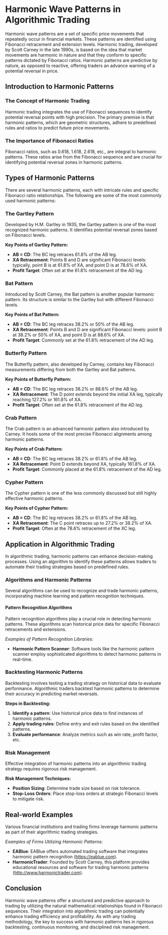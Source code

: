 # Harmonic Wave Patterns in Algorithmic Trading

Harmonic wave patterns are a set of specific price movements that repeatedly occur in financial markets. These patterns are identified using Fibonacci retracement and extension levels. Harmonic trading, developed by Scott Carney in the late 1990s, is based on the idea that market movements are harmonic in nature and that they conform to specific patterns dictated by Fibonacci ratios. Harmonic patterns are predictive by nature, as opposed to reactive, offering traders an advance warning of a potential reversal in price. 

## Introduction to Harmonic Patterns

### The Concept of Harmonic Trading

Harmonic trading integrates the use of Fibonacci sequences to identify potential reversal points with high precision. The primary premise is that harmonic patterns, which are geometric structures, adhere to predefined rules and ratios to predict future price movements.

### The Importance of Fibonacci Ratios

Fibonacci ratios, such as 0.618, 1.618, 2.618, etc., are integral to harmonic patterns. These ratios arise from the Fibonacci sequence and are crucial for identifying potential reversal zones in harmonic patterns.

## Types of Harmonic Patterns

There are several harmonic patterns, each with intricate rules and specific Fibonacci ratio relationships. The following are some of the most commonly used harmonic patterns:

### The Gartley Pattern

Developed by H.M. Gartley in 1935, the Gartley pattern is one of the most recognized harmonic patterns. It identifies potential reversal zones based on Fibonacci levels.

**Key Points of Gartley Pattern:**
- **AB = CD**: The BC leg retraces 61.8% of the AB leg.
- **XA Retracement**: Points B and D are significant Fibonacci levels: typically, point B is at 61.8% of XA, and point D is at 78.6% of XA.
- **Profit Target**: Often set at the 61.8% retracement of the AD leg.

### Bat Pattern

Introduced by Scott Carney, the Bat pattern is another popular harmonic pattern. Its structure is similar to the Gartley but with different Fibonacci levels.

**Key Points of Bat Pattern:**
- **AB = CD**: The BC leg retraces 38.2% or 50% of the AB leg.
- **XA Retracement**: Points B and D are significant Fibonacci levels: point B at 38.2% or 50% of XA, and point D is at 88.6% of XA.
- **Profit Target**: Commonly set at the 61.8% retracement of the AD leg.

### Butterfly Pattern

The Butterfly pattern, also developed by Carney, contains key Fibonacci measurements differing from both the Gartley and Bat patterns.

**Key Points of Butterfly Pattern:**
- **AB = CD**: The BC leg retraces 38.2% or 88.6% of the AB leg.
- **XA Retracement**: The D point extends beyond the initial XA leg, typically reaching 127.2% or 161.8% of XA.
- **Profit Target**: Often set at the 61.8% retracement of the AD leg.

### Crab Pattern

The Crab pattern is an advanced harmonic pattern also introduced by Carney. It hosts some of the most precise Fibonacci alignments among harmonic patterns.

**Key Points of Crab Pattern:**
- **AB = CD**: The BC leg retraces 38.2% or 61.8% of the AB leg.
- **XA Retracement**: Point D extends beyond XA, typically 161.8% of XA.
- **Profit Target**: Commonly placed at the 61.8% retracement of the AD leg.

### Cypher Pattern

The Cypher pattern is one of the less commonly discussed but still highly effective harmonic patterns.

**Key Points of Cypher Pattern:**
- **AB = CD**: The BC leg retraces 38.2% or 61.8% of the AB leg.
- **XA Retracement**: The C point retraces up to 27.2% or 38.2% of XA.
- **Profit Target**: Often at the 78.6% retracement of the XC leg.

## Application in Algorithmic Trading

In algorithmic trading, harmonic patterns can enhance decision-making processes. Using an algorithm to identify these patterns allows traders to automate their trading strategies based on predefined rules.

### Algorithms and Harmonic Patterns

Several algorithms can be used to recognize and trade harmonic patterns, incorporating machine learning and pattern recognition techniques.

#### Pattern Recognition Algorithms

Pattern recognition algorithms play a crucial role in detecting harmonic patterns. These algorithms scan historical price data for specific Fibonacci retracements and extensions.

*Examples of Pattern Recognition Libraries:*
- **Harmonic Pattern Scanner**: Software tools like the harmonic pattern scanner employ sophisticated algorithms to detect harmonic patterns in real-time.

### Backtesting Harmonic Patterns

Backtesting involves testing a trading strategy on historical data to evaluate performance. Algorithmic traders backtest harmonic patterns to determine their accuracy in predicting market reversals.

**Steps in Backtesting:**
1. **Identify a pattern**: Use historical price data to find instances of harmonic patterns.
2. **Apply trading rules**: Define entry and exit rules based on the identified patterns.
3. **Evaluate performance**: Analyze metrics such as win rate, profit factor, etc.

### Risk Management

Effective integration of harmonic patterns into an algorithmic trading strategy requires rigorous risk management. 

**Risk Management Techniques:**
- **Position Sizing**: Determine trade size based on risk tolerance.
- **Stop-Loss Orders**: Place stop-loss orders at strategic Fibonacci levels to mitigate risk.

## Real-world Examples

Various financial institutions and trading firms leverage harmonic patterns as part of their algorithmic trading strategies.

*Examples of Firms Utilizing Harmonic Patterns:*
- **EABlue**: EABlue offers automated trading software that integrates harmonic pattern recognition (https://eablue.com).
- **HarmonicTrader**: Founded by Scott Carney, this platform provides educational resources and software for trading harmonic patterns (http://www.harmonictrader.com).

## Conclusion

Harmonic wave patterns offer a structured and predictive approach to trading by utilizing the natural mathematical relationships found in Fibonacci sequences. Their integration into algorithmic trading can potentially enhance trading efficiency and profitability. As with any trading methodology, the key to success with harmonic patterns lies in rigorous backtesting, continuous monitoring, and disciplined risk management.

